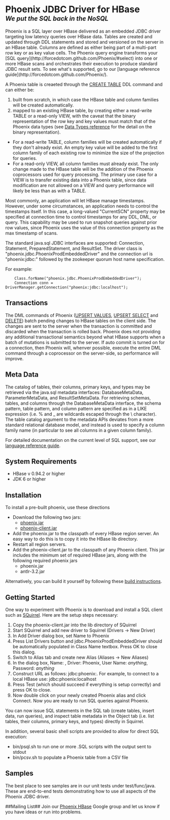 <h1>Phoenix JDBC Driver for HBase<br />
<em><sup><sup>We put the SQL back in the NoSQL</sup></sup></em></h1>
Phoenix is a SQL layer over HBase delivered as an embedded JDBC driver targeting low latency queries over HBase data. Tables are created and updated through DDL statements and stored and versioned on the server in an HBase table. Columns are defined as either being part of a multi-part row key or as key value cells. The Phoenix query engine transforms your [SQL query](http://forcedotcom.github.com/Phoenix/#select) into one or more HBase scans and orchestrates their execution to produce standard JDBC result sets. To see what's supported, go to our [language reference guide](http://forcedotcom.github.com/Phoenix/).

A Phoenix table is creaeted through the [CREATE TABLE](http://forcedotcom.github.com/Phoenix/#create) DDL command and can either be:

1. built from scratch, in which case the HBase table and column families will be created automatically.
2. mapped to an existing HBase table, by creating either a read-write TABLE or a read-only VIEW, with the caveat that the binary representation of the row key and key values must match that of the Phoenix data types (see [Data Types reference](http://forcedotcom.github.com/Phoenix/datatypes.html) for the detail on the binary representation).
  * For a read-write TABLE, column families will be created automatically if they don't already exist. An empty key value will be added to the first column family of each existing row to minimize the size of the projection for queries.
  * For a read-only VIEW, all column families must already exist. The only change made to the HBase table will be the addition of the Phoenix coprocessors used for query processing. The primary use case for a VIEW is to transfer existing data into a Phoenix table, since data modification are not allowed on a VIEW and query performance will likely be less than as with a TABLE.

Most commonly, an application will let HBase manage timestamps. However, under some circumstances, an application needs to control the timestamps itself. In this case, a long-valued "CurrentSCN" property may be specified at connection time to control timestamps for any DDL, DML, or query. This capability may be used to run snapshot queries against prior row values, since Phoenix uses the value of this connection property as the max timestamp of scans.

The standard java.sql JDBC interfaces are supported: Connection, Statement, PreparedStatement, and ResultSet. The driver class is "phoenix.jdbc.PhoenixProdEmbeddedDriver" and the connection url is "phoenix:jdbc:" followed by the zookeeper quorum host name specification.

For example:

        Class.forName("phoenix.jdbc.PhoenixProdEmbeddedDriver");
        Connection conn = DriverManager.getConnection("phoenix:jdbc:localhost");

## Transactions ##
The DML commands of Phoenix ([UPSERT VALUES](http://forcedotcom.github.com/Phoenix/#upsert_values), [UPSERT SELECT](http://forcedotcom.github.com/Phoenix/#upsert_select) and [DELETE](http://forcedotcom.github.com/Phoenix/#delete)) batch pending changes to HBase tables on the client side. The changes are sent to the server when the transaction is committed and discarded when the transaction is rolled back. Phoenix does not providing any additional transactional semantics beyond what HBase supports when a batch of mutations is submitted to the server. If auto commit is turned on for a connection, then Phoenix will, whenver possible, execute the entire DML command through a coprocessor on the server-side, so performance will improve.

## Meta Data ##
The catalog of tables, their columns, primary keys, and types may be retrieved via the java.sql metadata interfaces: DatabaseMetaData, ParameterMetaData, and ResultSetMetaData. For retrieving schemas, tables, and columns through the DatabaseMetaData interface, the schema pattern, table pattern, and column pattern are specified as in a LIKE expression (i.e. % and _ are wildcards escaped through the \ character). The table catalog argument to the metadata APIs deviates from a more standard relational database model, and instead is used to specify a column family name (in particular to see all columns in a given column family).

For detailed documentation on the current level of SQL support, see our [language reference guide](http://forcedotcom.github.com/Phoenix/).

## System Requirements ##
* HBase v 0.94.2 or higher
* JDK 6 or higher

## Installation ##
To install a pre-built phoenix, use these directions
* Download the following two jars:
  * [phoenix.jar](http://forcedotcom.github.com/Phoenix/lib/phoenix.jar)
  * [phoenix-client.jar](http://forcedotcom.github.com/Phoenix/lib/phoenix-client.jar)
* Add the phoenix.jar to the classpath of every HBase region server. An easy way to do this is to copy it into the HBase lib directory.
* Restart all region servers.
* Add the phoenix-client.jar to the classpath of any Phoenix client. This jar includes the minimum set of required HBase jars, along with the following required phoenix jars
  * phoenix.jar
  * antlr-3.2.jar

Alternatively, you can build it yourself by following these [build instructions](https://github.com/forcedotcom/Phoenix/wiki#building).

## Getting Started ##
One way to experiment with Phoenix is to download and install a SQL client such as [SQuirrel](http://squirrel-sql.sourceforge.net/). Here are the setup steps necessary:

1. Copy the phoenix-client.jar into the lib directory of SQuirrel
2. Start SQuirrel and add new driver to Squirrel (Drivers -> New Driver)
3. In Add Driver dialog box, set Name to Phoenix
4. Press List Drivers button and jdbc.PhoenixProdEmbeddedDriver should be automatically populated in Class Name textbox. Press OK to close this dialog.
5. Switch to Alias tab and create new Alias (Aliases -> New Aliases)
6. In the dialog box, Name: <any name>, Driver: Phoenix, User Name: _anything_, Password: _anything_
7. Construct URL as follows: jdbc:phoenix:<zookeeper quorum server>. For example, to connect to a local HBase use: jdbc:phoenix:localhost
8. Press Test (which should succeed if everything is setup correctly) and press OK to close.
9. Now double click on your newly created Phoenix alias and click Connect. Now you are ready to run SQL queries against Phoenix.

You can now issue SQL statements in the SQL tab (create tables, insert data, run queries), and inspect table metadata in the Object tab (i.e. list tables, their columns, primary keys, and types) directly in Squirrel.

In addition, several basic shell scripts are provided to allow for direct SQL execution:

* bin/psql.sh to run one or more .SQL scripts with the output sent to stdout
* bin/pcsv.sh to populate a Phoenix table from a CSV file

## Samples ##
The best place to see samples are in our unit tests under test/func/java. These are end-to-end tests demonstrating how to use all aspects of the Phoenix JDBC driver. 

##Mailing List##
Join our [Phoenix HBase](https://groups.google.com/forum/#!forum/phoenix-hbase) Google group and let us know if you have ideas or run into problems.

